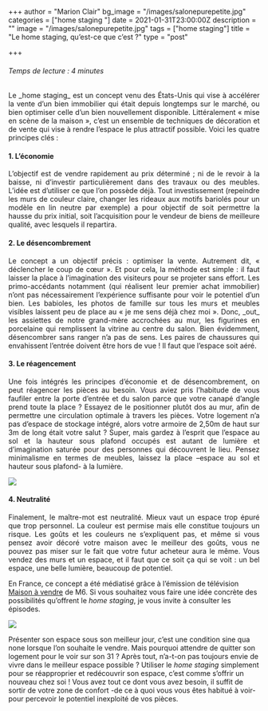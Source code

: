 +++
author = "Marion Clair"
bg_image = "/images/salonepurepetite.jpg"
categories = ["home staging "]
date = 2021-01-31T23:00:00Z
description = ""
image = "/images/salonepurepetite.jpg"
tags = ["home staging"]
title = "Le home staging, qu’est-ce que c’est ?"
type = "post"

+++
###### Temps de lecture : 4 minutes

<p style="text-align:justify;">Le _home staging_ est un concept venu des États-Unis qui vise à accélérer la vente d’un bien immobilier qui était depuis longtemps sur le marché, ou bien optimiser celle d’un bien nouvellement disponible. Littéralement « mise en scène de la maison », c’est un ensemble de techniques de décoration et de vente qui vise à rendre l’espace le plus attractif possible. Voici les quatre principes clés :</p>

#### 1. L’économie

<p style="text-align:justify;">L’objectif est de vendre rapidement au prix déterminé ; ni de le revoir à la baisse, ni d’investir particulièrement dans des travaux ou des meubles. L’idée est d’utiliser ce que l’on possède déjà. Tout investissement (repeindre les murs de couleur claire, changer les rideaux aux motifs bariolés pour un modèle en lin neutre par exemple) a pour objectif de soit permettre la hausse du prix initial, soit l’acquisition pour le vendeur de biens de meilleure qualité, avec lesquels il repartira.</p>

#### 2. Le désencombrement

<p style="text-align:justify;">Le concept a un objectif précis : optimiser la vente. Autrement dit, « déclencher le coup de cœur ». Et pour cela, la méthode est simple : il faut laisser la place à l’imagination des visiteurs pour se projeter sans effort. Les primo-accédants notamment (qui réalisent leur premier achat immobilier) n’ont pas nécessairement l’expérience suffisante pour voir le potentiel d’un bien. Les babioles, les photos de famille sur tous les murs et meubles visibles laissent peu de place au « je me sens déjà chez moi ». Donc, _out_ les assiettes de notre grand-mère accrochées au mur, les figurines en porcelaine qui remplissent la vitrine au centre du salon. Bien évidemment, désencombrer sans ranger n’a pas de sens. Les paires de chaussures qui envahissent l’entrée doivent être hors de vue ! Il faut que l’espace soit aéré.</p>

#### 3. Le réagencement

<p style="text-align:justify;">Une fois intégrés les principes d’économie et de désencombrement, on peut réagencer les pièces au besoin. Vous aviez pris l’habitude de vous faufiler entre la porte d’entrée et du salon parce que votre canapé d’angle prend toute la place ? Essayez de le positionner plutôt dos au mur, afin de permettre une circulation optimale à travers les pièces. Votre logement n’a pas d’espace de stockage intégré, alors votre armoire de 2,50m de haut sur 3m de long était votre salut ? Super, mais gardez à l’esprit que l’espace au sol et la hauteur sous plafond occupés est autant de lumière et d’imagination saturée pour des personnes qui découvrent le lieu. Pensez minimalisme en termes de meubles, laissez la place –espace au sol et hauteur sous plafond- à la lumière.</p>

![](/images/salleamangerepureepetite.jpg)

#### 4. Neutralité

<p style="text-align:justify;">Finalement, le maître-mot est neutralité. Mieux vaut un espace trop épuré que trop personnel. La couleur est permise mais elle constitue toujours un risque. Les goûts et les couleurs ne s’expliquent pas, et même si vous pensez avoir décoré votre maison avec le meilleur des goûts, vous ne pouvez pas miser sur le fait que votre futur acheteur aura le même. Vous vendez des murs et un espace, et il faut que ce soit ça qui se voit : un bel espace, une belle lumière, beaucoup de potentiel.

En France, ce concept a été médiatisé grâce à l’émission de télévision [Maison à vendre](https://www.6play.fr/maison-a-vendre-p_874 "Maison à vendre M6") de M6. Si vous souhaitez vous faire une idée concrète des possibilités qu’offrent le _home staging_, je vous invite à consulter les épisodes.

![](/images/ilotcuisineblancpetite.jpg)

Présenter son espace sous son meilleur jour, c’est une condition sine qua none lorsque l’on souhaite le vendre. Mais pourquoi attendre de quitter son logement pour le voir sur son 31 ? Après tout, n’a-t-on pas toujours envie de vivre dans le meilleur espace possible ? Utiliser le _home staging_ simplement pour se réapproprier et redécouvrir son espace, c’est comme s’offrir un nouveau chez soi ! Vous avez tout ce dont vous avez besoin, il suffit de sortir de votre zone de confort -de ce à quoi vous vous êtes habitué à voir- pour percevoir le potentiel inexploité de vos pièces.</p>
